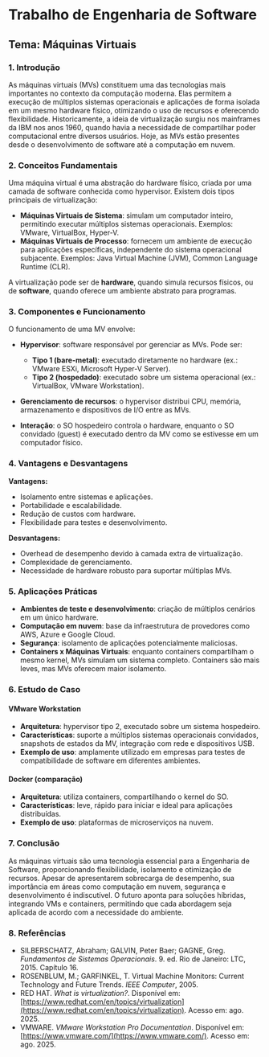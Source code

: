 # Trabalho de Engenharia de Software

## Tema: Máquinas Virtuais

### 1. Introdução

As máquinas virtuais (MVs) constituem uma das tecnologias mais importantes no contexto da computação moderna. Elas permitem a execução de múltiplos sistemas operacionais e aplicações de forma isolada em um mesmo hardware físico, otimizando o uso de recursos e oferecendo flexibilidade. Historicamente, a ideia de virtualização surgiu nos mainframes da IBM nos anos 1960, quando havia a necessidade de compartilhar poder computacional entre diversos usuários. Hoje, as MVs estão presentes desde o desenvolvimento de software até a computação em nuvem.

### 2. Conceitos Fundamentais

Uma máquina virtual é uma abstração do hardware físico, criada por uma camada de software conhecida como hypervisor. Existem dois tipos principais de virtualização:

* **Máquinas Virtuais de Sistema**: simulam um computador inteiro, permitindo executar múltiplos sistemas operacionais. Exemplos: VMware, VirtualBox, Hyper-V.
* **Máquinas Virtuais de Processo**: fornecem um ambiente de execução para aplicações específicas, independente do sistema operacional subjacente. Exemplos: Java Virtual Machine (JVM), Common Language Runtime (CLR).

A virtualização pode ser de **hardware**, quando simula recursos físicos, ou de **software**, quando oferece um ambiente abstrato para programas.

### 3. Componentes e Funcionamento

O funcionamento de uma MV envolve:

* **Hypervisor**: software responsável por gerenciar as MVs. Pode ser:

  * **Tipo 1 (bare-metal)**: executado diretamente no hardware (ex.: VMware ESXi, Microsoft Hyper-V Server).
  * **Tipo 2 (hospedado)**: executado sobre um sistema operacional (ex.: VirtualBox, VMware Workstation).
* **Gerenciamento de recursos**: o hypervisor distribui CPU, memória, armazenamento e dispositivos de I/O entre as MVs.
* **Interação**: o SO hospedeiro controla o hardware, enquanto o SO convidado (guest) é executado dentro da MV como se estivesse em um computador físico.

### 4. Vantagens e Desvantagens

**Vantagens:**

* Isolamento entre sistemas e aplicações.
* Portabilidade e escalabilidade.
* Redução de custos com hardware.
* Flexibilidade para testes e desenvolvimento.

**Desvantagens:**

* Overhead de desempenho devido à camada extra de virtualização.
* Complexidade de gerenciamento.
* Necessidade de hardware robusto para suportar múltiplas MVs.

### 5. Aplicações Práticas

* **Ambientes de teste e desenvolvimento**: criação de múltiplos cenários em um único hardware.
* **Computação em nuvem**: base da infraestrutura de provedores como AWS, Azure e Google Cloud.
* **Segurança**: isolamento de aplicações potencialmente maliciosas.
* **Containers x Máquinas Virtuais**: enquanto containers compartilham o mesmo kernel, MVs simulam um sistema completo. Containers são mais leves, mas MVs oferecem maior isolamento.

### 6. Estudo de Caso

#### VMware Workstation

* **Arquitetura**: hypervisor tipo 2, executado sobre um sistema hospedeiro.
* **Características**: suporte a múltiplos sistemas operacionais convidados, snapshots de estados da MV, integração com rede e dispositivos USB.
* **Exemplo de uso**: amplamente utilizado em empresas para testes de compatibilidade de software em diferentes ambientes.

#### Docker (comparação)

* **Arquitetura**: utiliza containers, compartilhando o kernel do SO.
* **Características**: leve, rápido para iniciar e ideal para aplicações distribuídas.
* **Exemplo de uso**: plataformas de microserviços na nuvem.

### 7. Conclusão

As máquinas virtuais são uma tecnologia essencial para a Engenharia de Software, proporcionando flexibilidade, isolamento e otimização de recursos. Apesar de apresentarem sobrecarga de desempenho, sua importância em áreas como computação em nuvem, segurança e desenvolvimento é indiscutível. O futuro aponta para soluções híbridas, integrando VMs e containers, permitindo que cada abordagem seja aplicada de acordo com a necessidade do ambiente.

### 8. Referências

* SILBERSCHATZ, Abraham; GALVIN, Peter Baer; GAGNE, Greg. *Fundamentos de Sistemas Operacionais*. 9. ed. Rio de Janeiro: LTC, 2015. Capítulo 16.
* ROSENBLUM, M.; GARFINKEL, T. Virtual Machine Monitors: Current Technology and Future Trends. *IEEE Computer*, 2005.
* RED HAT. *What is virtualization?*. Disponível em: [https://www.redhat.com/en/topics/virtualization](https://www.redhat.com/en/topics/virtualization). Acesso em: ago. 2025.
* VMWARE. *VMware Workstation Pro Documentation*. Disponível em: [https://www.vmware.com/](https://www.vmware.com/). Acesso em: ago. 2025.
